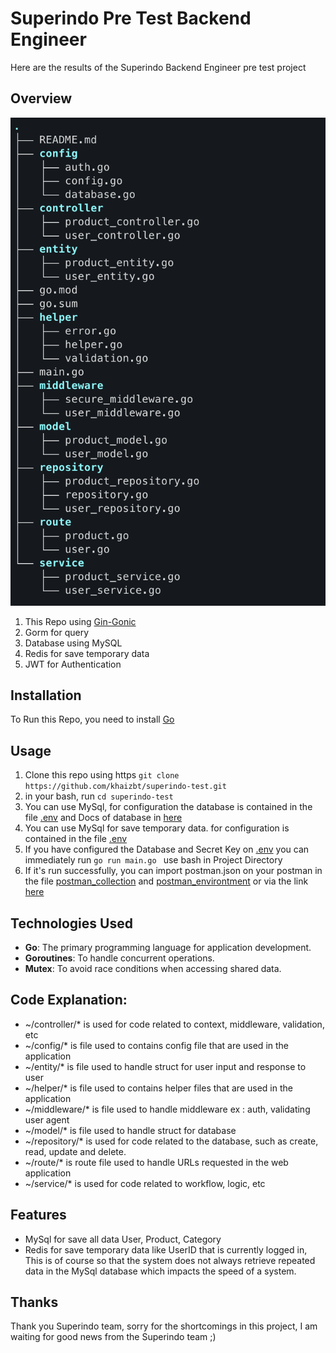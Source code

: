# Superindo Pre Test Backend Engineer
Here are the results of the Superindo Backend Engineer pre test project

## Overview
![Project Structure](https://raw.githubusercontent.com/khaizbt/superindo-test/refs/heads/develop/helper/Screenshot%202025-01-22%20at%2019.20.32.png)
1. This Repo using [Gin-Gonic](https://github.com/gin-gonic/gin)
2. Gorm for query
3. Database using MySQL
4. Redis for save temporary data
5. JWT for Authentication

## Installation

To Run this Repo, you need to install [Go](https://golang.org/dl/)
## Usage

1. Clone this repo using https ```git clone https://github.com/khaizbt/superindo-test.git```
2. in your bash, run ```cd superindo-test```
3. You can use MySql, for configuration the database is contained in the file [.env](https://github.com/khaizbt/superindo-test/-/blob/master/.env) and Docs of database in [here](https://gorm.io/docs/connecting_to_the_database.html)
4. You can use MySql for save temporary data. for configuration is contained in the file  [.env](https://github.com/khaizbt/superindo-test/-/blob/master/.env)
5. If you have configured the Database and Secret Key on [.env](https://github.com/khaizbt/superindo-test/-/blob/master/.env) you can immediately run  ```go run main.go ``` use bash in Project Directory
6. If it's run successfully, you can import postman.json on your postman in the file [postman_collection](https://github.com/khaizbt/superindo-test/blob/main/Superindo.postman_collection.json) and  [postman_environtment](https://github.com/khaizbt/superindo-test/blob/main/superindo.postman_environment.json ) or via the link [here](https://documenter.getpostman.com/view/12945074/2sAYQdjVbW)
## Technologies Used

- **Go**: The primary programming language for application development.
- **Goroutines**: To handle concurrent operations.
- **Mutex**: To avoid race conditions when accessing shared data.

## Code Explanation:
- ~/controller/* is used for code related to context, middleware, validation, etc
- ~/config/* is file used to contains config file that are used in the application
- ~/entity/* is file used to handle struct for user input and response to user
- ~/helper/* is file used to contains helper files that are used in the application
- ~/middleware/* is file used to handle middleware ex : auth, validating user agent
- ~/model/* is file used to handle struct for database
- ~/repository/* is used for code related to the database, such as create, read, update and delete.
- ~/route/* is route file used to handle URLs requested in the web application
- ~/service/* is used for code related to workflow, logic, etc


## Features

- MySql for save all data User, Product, Category
- Redis for save temporary data like UserID that is currently logged in, This is of course so that the system does not always retrieve repeated data in the MySql database which impacts the speed of a system. 

## Thanks

Thank you Superindo team, sorry for the shortcomings in this project, I am waiting for good news from the Superindo team ;)
